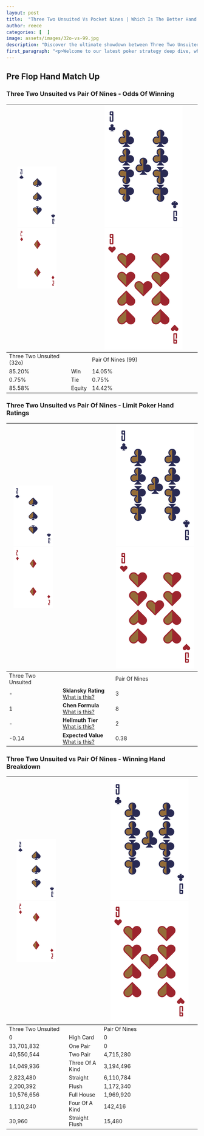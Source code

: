 ```yaml
---
layout: post
title:  "Three Two Unsuited Vs Pocket Nines | Which Is The Better Hand In Poker? A Complete Guide"
author: reece
categories: [  ]
image: assets/images/32o-vs-99.jpg
description: "Discover the ultimate showdown between Three Two Unsuited and Pair Of Nines in poker! Uncover the odds, strategies, and scenarios where one hand triumphs over the other. Get ready to up your poker game with this thrilling analysis."
first_paragraph: "<p>Welcome to our latest poker strategy deep dive, where we're pitting two distinct hands against each other in a high-stakes showdown: Three Two Unsuited vs Pair Of Nines.</p><p>In the dynamic world of poker, every decision counts, and knowing which hand holds the upper hand is key to your success at the table.</p><p>In this article, we'll dissect these two hands, explore the scenarios where one dominates the other, and equip you with the knowledge to make strategic choices that can tip the odds in your favor.</p><p>Get ready to unravel the intriguing dynamics of these poker hands and elevate your game to new heights.</p>"
---
```




[comment]: # (sp0)

## Pre Flop Hand Match Up

<div class="table hand-ratings" markdown="1"> 



### Three Two Unsuited vs Pair Of Nines - Odds Of Winning


    
| ![image info](assets/images/hand1/3.png) ![image info](assets/images/hand1/2o.png) |  | ![image info](assets/images/hand2/9.png) ![image info](assets/images/hand2/9o.png) |
| -------- | -------- | -------- |
| Three Two Unsuited (32o) |  | Pair Of Nines (99) |
| 85.20% | Win | 14.05% |
| 0.75% | Tie | 0.75% |
| 85.58% | Equity | 14.42% |




[comment]: # (sp1)



### Three Two Unsuited vs Pair Of Nines - Limit Poker Hand Ratings


    
| ![image info](assets/images/hand1/3.png) ![image info](assets/images/hand1/2o.png) |  | ![image info](assets/images/hand2/9.png) ![image info](assets/images/hand2/9o.png) |
| -------- | -------- | -------- |
| Three Two Unsuited |  | Pair Of Nines |
| - | **Sklansky Rating** [What is this?](/sklansky-rating-explained) | 3 |
| 1 | **Chen Formula** [What is this?](/chen-formula-explained) | 8 |
| - | **Hellmuth Tier** [What is this?](/Hellmuth-tier-explained) | 2 |
| -0.14 | **Expected Value** [What is this?](/expected-value-explained) | 0.38 |




[comment]: # (sp2)



### Three Two Unsuited vs Pair Of Nines - Winning Hand Breakdown


    
| ![image info](assets/images/hand1/3.png) ![image info](assets/images/hand1/2o.png) |  | ![image info](assets/images/hand2/9.png) ![image info](assets/images/hand2/9o.png) |
| -------- | -------- | -------- |
| Three Two Unsuited |  | Pair Of Nines |
| 0 | High Card | 0 |
| 33,701,832 | One Pair | 0 |
| 40,550,544 | Two Pair | 4,715,280 |
| 14,049,936 | Three Of A Kind | 3,194,496 |
| 2,823,480 | Straight | 6,110,784 |
| 2,200,392 | Flush | 1,172,340 |
| 10,576,656 | Full House | 1,969,920 |
| 1,110,240 | Four Of A Kind | 142,416 |
| 30,960 | Straight Flush | 15,480 |




[comment]: # (sp3)



</div>

[comment]: # (sp4)



[comment]: # (sp5)

